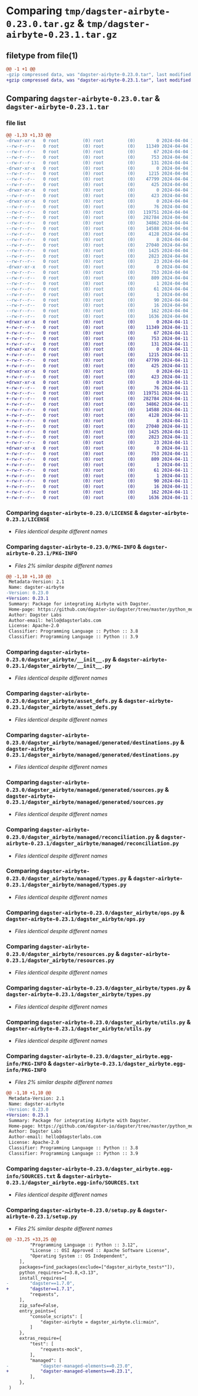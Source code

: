 # Comparing `tmp/dagster-airbyte-0.23.0.tar.gz` & `tmp/dagster-airbyte-0.23.1.tar.gz`

## filetype from file(1)

```diff
@@ -1 +1 @@
-gzip compressed data, was "dagster-airbyte-0.23.0.tar", last modified: Thu Apr  4 19:53:32 2024, max compression
+gzip compressed data, was "dagster-airbyte-0.23.1.tar", last modified: Thu Apr 11 18:16:06 2024, max compression
```

## Comparing `dagster-airbyte-0.23.0.tar` & `dagster-airbyte-0.23.1.tar`

### file list

```diff
@@ -1,33 +1,33 @@
-drwxr-xr-x   0 root         (0) root         (0)        0 2024-04-04 19:53:32.159260 dagster-airbyte-0.23.0/
--rw-r--r--   0 root         (0) root         (0)    11349 2024-04-04 19:44:08.000000 dagster-airbyte-0.23.0/LICENSE
--rw-r--r--   0 root         (0) root         (0)       67 2024-04-04 19:44:08.000000 dagster-airbyte-0.23.0/MANIFEST.in
--rw-r--r--   0 root         (0) root         (0)      753 2024-04-04 19:53:32.159260 dagster-airbyte-0.23.0/PKG-INFO
--rw-r--r--   0 root         (0) root         (0)      131 2024-04-04 19:44:08.000000 dagster-airbyte-0.23.0/README.md
-drwxr-xr-x   0 root         (0) root         (0)        0 2024-04-04 19:53:32.147260 dagster-airbyte-0.23.0/dagster_airbyte/
--rw-r--r--   0 root         (0) root         (0)     1215 2024-04-04 19:44:08.000000 dagster-airbyte-0.23.0/dagster_airbyte/__init__.py
--rw-r--r--   0 root         (0) root         (0)    47799 2024-04-04 19:44:08.000000 dagster-airbyte-0.23.0/dagster_airbyte/asset_defs.py
--rw-r--r--   0 root         (0) root         (0)      425 2024-04-04 19:44:08.000000 dagster-airbyte-0.23.0/dagster_airbyte/cli.py
-drwxr-xr-x   0 root         (0) root         (0)        0 2024-04-04 19:53:32.151260 dagster-airbyte-0.23.0/dagster_airbyte/managed/
--rw-r--r--   0 root         (0) root         (0)      423 2024-04-04 19:44:08.000000 dagster-airbyte-0.23.0/dagster_airbyte/managed/__init__.py
-drwxr-xr-x   0 root         (0) root         (0)        0 2024-04-04 19:53:32.155260 dagster-airbyte-0.23.0/dagster_airbyte/managed/generated/
--rw-r--r--   0 root         (0) root         (0)       76 2024-04-04 19:44:08.000000 dagster-airbyte-0.23.0/dagster_airbyte/managed/generated/__init__.py
--rw-r--r--   0 root         (0) root         (0)   119751 2024-04-04 19:44:08.000000 dagster-airbyte-0.23.0/dagster_airbyte/managed/generated/destinations.py
--rw-r--r--   0 root         (0) root         (0)   282784 2024-04-04 19:44:08.000000 dagster-airbyte-0.23.0/dagster_airbyte/managed/generated/sources.py
--rw-r--r--   0 root         (0) root         (0)    34862 2024-04-04 19:44:08.000000 dagster-airbyte-0.23.0/dagster_airbyte/managed/reconciliation.py
--rw-r--r--   0 root         (0) root         (0)    14588 2024-04-04 19:44:08.000000 dagster-airbyte-0.23.0/dagster_airbyte/managed/types.py
--rw-r--r--   0 root         (0) root         (0)     4128 2024-04-04 19:44:08.000000 dagster-airbyte-0.23.0/dagster_airbyte/ops.py
--rw-r--r--   0 root         (0) root         (0)        8 2024-04-04 19:44:08.000000 dagster-airbyte-0.23.0/dagster_airbyte/py.typed
--rw-r--r--   0 root         (0) root         (0)    27040 2024-04-04 19:44:08.000000 dagster-airbyte-0.23.0/dagster_airbyte/resources.py
--rw-r--r--   0 root         (0) root         (0)     1425 2024-04-04 19:44:08.000000 dagster-airbyte-0.23.0/dagster_airbyte/types.py
--rw-r--r--   0 root         (0) root         (0)     2823 2024-04-04 19:44:08.000000 dagster-airbyte-0.23.0/dagster_airbyte/utils.py
--rw-r--r--   0 root         (0) root         (0)       23 2024-04-04 19:44:08.000000 dagster-airbyte-0.23.0/dagster_airbyte/version.py
-drwxr-xr-x   0 root         (0) root         (0)        0 2024-04-04 19:53:32.147260 dagster-airbyte-0.23.0/dagster_airbyte.egg-info/
--rw-r--r--   0 root         (0) root         (0)      753 2024-04-04 19:53:31.000000 dagster-airbyte-0.23.0/dagster_airbyte.egg-info/PKG-INFO
--rw-r--r--   0 root         (0) root         (0)      809 2024-04-04 19:53:31.000000 dagster-airbyte-0.23.0/dagster_airbyte.egg-info/SOURCES.txt
--rw-r--r--   0 root         (0) root         (0)        1 2024-04-04 19:53:31.000000 dagster-airbyte-0.23.0/dagster_airbyte.egg-info/dependency_links.txt
--rw-r--r--   0 root         (0) root         (0)       61 2024-04-04 19:53:31.000000 dagster-airbyte-0.23.0/dagster_airbyte.egg-info/entry_points.txt
--rw-r--r--   0 root         (0) root         (0)        1 2024-04-04 19:53:31.000000 dagster-airbyte-0.23.0/dagster_airbyte.egg-info/not-zip-safe
--rw-r--r--   0 root         (0) root         (0)       90 2024-04-04 19:53:31.000000 dagster-airbyte-0.23.0/dagster_airbyte.egg-info/requires.txt
--rw-r--r--   0 root         (0) root         (0)       16 2024-04-04 19:53:31.000000 dagster-airbyte-0.23.0/dagster_airbyte.egg-info/top_level.txt
--rw-r--r--   0 root         (0) root         (0)      162 2024-04-04 19:53:32.159260 dagster-airbyte-0.23.0/setup.cfg
--rw-r--r--   0 root         (0) root         (0)     1636 2024-04-04 19:44:08.000000 dagster-airbyte-0.23.0/setup.py
+drwxr-xr-x   0 root         (0) root         (0)        0 2024-04-11 18:16:06.686781 dagster-airbyte-0.23.1/
+-rw-r--r--   0 root         (0) root         (0)    11349 2024-04-11 18:04:20.000000 dagster-airbyte-0.23.1/LICENSE
+-rw-r--r--   0 root         (0) root         (0)       67 2024-04-11 18:04:20.000000 dagster-airbyte-0.23.1/MANIFEST.in
+-rw-r--r--   0 root         (0) root         (0)      753 2024-04-11 18:16:06.686781 dagster-airbyte-0.23.1/PKG-INFO
+-rw-r--r--   0 root         (0) root         (0)      131 2024-04-11 18:04:20.000000 dagster-airbyte-0.23.1/README.md
+drwxr-xr-x   0 root         (0) root         (0)        0 2024-04-11 18:16:06.674781 dagster-airbyte-0.23.1/dagster_airbyte/
+-rw-r--r--   0 root         (0) root         (0)     1215 2024-04-11 18:04:20.000000 dagster-airbyte-0.23.1/dagster_airbyte/__init__.py
+-rw-r--r--   0 root         (0) root         (0)    47799 2024-04-11 18:04:20.000000 dagster-airbyte-0.23.1/dagster_airbyte/asset_defs.py
+-rw-r--r--   0 root         (0) root         (0)      425 2024-04-11 18:04:20.000000 dagster-airbyte-0.23.1/dagster_airbyte/cli.py
+drwxr-xr-x   0 root         (0) root         (0)        0 2024-04-11 18:16:06.678781 dagster-airbyte-0.23.1/dagster_airbyte/managed/
+-rw-r--r--   0 root         (0) root         (0)      423 2024-04-11 18:04:20.000000 dagster-airbyte-0.23.1/dagster_airbyte/managed/__init__.py
+drwxr-xr-x   0 root         (0) root         (0)        0 2024-04-11 18:16:06.682781 dagster-airbyte-0.23.1/dagster_airbyte/managed/generated/
+-rw-r--r--   0 root         (0) root         (0)       76 2024-04-11 18:04:20.000000 dagster-airbyte-0.23.1/dagster_airbyte/managed/generated/__init__.py
+-rw-r--r--   0 root         (0) root         (0)   119751 2024-04-11 18:04:20.000000 dagster-airbyte-0.23.1/dagster_airbyte/managed/generated/destinations.py
+-rw-r--r--   0 root         (0) root         (0)   282784 2024-04-11 18:04:20.000000 dagster-airbyte-0.23.1/dagster_airbyte/managed/generated/sources.py
+-rw-r--r--   0 root         (0) root         (0)    34862 2024-04-11 18:04:20.000000 dagster-airbyte-0.23.1/dagster_airbyte/managed/reconciliation.py
+-rw-r--r--   0 root         (0) root         (0)    14588 2024-04-11 18:04:20.000000 dagster-airbyte-0.23.1/dagster_airbyte/managed/types.py
+-rw-r--r--   0 root         (0) root         (0)     4128 2024-04-11 18:04:20.000000 dagster-airbyte-0.23.1/dagster_airbyte/ops.py
+-rw-r--r--   0 root         (0) root         (0)        8 2024-04-11 18:04:20.000000 dagster-airbyte-0.23.1/dagster_airbyte/py.typed
+-rw-r--r--   0 root         (0) root         (0)    27040 2024-04-11 18:04:20.000000 dagster-airbyte-0.23.1/dagster_airbyte/resources.py
+-rw-r--r--   0 root         (0) root         (0)     1425 2024-04-11 18:04:20.000000 dagster-airbyte-0.23.1/dagster_airbyte/types.py
+-rw-r--r--   0 root         (0) root         (0)     2823 2024-04-11 18:04:20.000000 dagster-airbyte-0.23.1/dagster_airbyte/utils.py
+-rw-r--r--   0 root         (0) root         (0)       23 2024-04-11 18:04:20.000000 dagster-airbyte-0.23.1/dagster_airbyte/version.py
+drwxr-xr-x   0 root         (0) root         (0)        0 2024-04-11 18:16:06.674781 dagster-airbyte-0.23.1/dagster_airbyte.egg-info/
+-rw-r--r--   0 root         (0) root         (0)      753 2024-04-11 18:16:06.000000 dagster-airbyte-0.23.1/dagster_airbyte.egg-info/PKG-INFO
+-rw-r--r--   0 root         (0) root         (0)      809 2024-04-11 18:16:06.000000 dagster-airbyte-0.23.1/dagster_airbyte.egg-info/SOURCES.txt
+-rw-r--r--   0 root         (0) root         (0)        1 2024-04-11 18:16:06.000000 dagster-airbyte-0.23.1/dagster_airbyte.egg-info/dependency_links.txt
+-rw-r--r--   0 root         (0) root         (0)       61 2024-04-11 18:16:06.000000 dagster-airbyte-0.23.1/dagster_airbyte.egg-info/entry_points.txt
+-rw-r--r--   0 root         (0) root         (0)        1 2024-04-11 18:16:06.000000 dagster-airbyte-0.23.1/dagster_airbyte.egg-info/not-zip-safe
+-rw-r--r--   0 root         (0) root         (0)       90 2024-04-11 18:16:06.000000 dagster-airbyte-0.23.1/dagster_airbyte.egg-info/requires.txt
+-rw-r--r--   0 root         (0) root         (0)       16 2024-04-11 18:16:06.000000 dagster-airbyte-0.23.1/dagster_airbyte.egg-info/top_level.txt
+-rw-r--r--   0 root         (0) root         (0)      162 2024-04-11 18:16:06.690781 dagster-airbyte-0.23.1/setup.cfg
+-rw-r--r--   0 root         (0) root         (0)     1636 2024-04-11 18:04:20.000000 dagster-airbyte-0.23.1/setup.py
```

### Comparing `dagster-airbyte-0.23.0/LICENSE` & `dagster-airbyte-0.23.1/LICENSE`

 * *Files identical despite different names*

### Comparing `dagster-airbyte-0.23.0/PKG-INFO` & `dagster-airbyte-0.23.1/PKG-INFO`

 * *Files 2% similar despite different names*

```diff
@@ -1,10 +1,10 @@
 Metadata-Version: 2.1
 Name: dagster-airbyte
-Version: 0.23.0
+Version: 0.23.1
 Summary: Package for integrating Airbyte with Dagster.
 Home-page: https://github.com/dagster-io/dagster/tree/master/python_modules/libraries/dagster-airbyte
 Author: Dagster Labs
 Author-email: hello@dagsterlabs.com
 License: Apache-2.0
 Classifier: Programming Language :: Python :: 3.8
 Classifier: Programming Language :: Python :: 3.9
```

### Comparing `dagster-airbyte-0.23.0/dagster_airbyte/__init__.py` & `dagster-airbyte-0.23.1/dagster_airbyte/__init__.py`

 * *Files identical despite different names*

### Comparing `dagster-airbyte-0.23.0/dagster_airbyte/asset_defs.py` & `dagster-airbyte-0.23.1/dagster_airbyte/asset_defs.py`

 * *Files identical despite different names*

### Comparing `dagster-airbyte-0.23.0/dagster_airbyte/managed/generated/destinations.py` & `dagster-airbyte-0.23.1/dagster_airbyte/managed/generated/destinations.py`

 * *Files identical despite different names*

### Comparing `dagster-airbyte-0.23.0/dagster_airbyte/managed/generated/sources.py` & `dagster-airbyte-0.23.1/dagster_airbyte/managed/generated/sources.py`

 * *Files identical despite different names*

### Comparing `dagster-airbyte-0.23.0/dagster_airbyte/managed/reconciliation.py` & `dagster-airbyte-0.23.1/dagster_airbyte/managed/reconciliation.py`

 * *Files identical despite different names*

### Comparing `dagster-airbyte-0.23.0/dagster_airbyte/managed/types.py` & `dagster-airbyte-0.23.1/dagster_airbyte/managed/types.py`

 * *Files identical despite different names*

### Comparing `dagster-airbyte-0.23.0/dagster_airbyte/ops.py` & `dagster-airbyte-0.23.1/dagster_airbyte/ops.py`

 * *Files identical despite different names*

### Comparing `dagster-airbyte-0.23.0/dagster_airbyte/resources.py` & `dagster-airbyte-0.23.1/dagster_airbyte/resources.py`

 * *Files identical despite different names*

### Comparing `dagster-airbyte-0.23.0/dagster_airbyte/types.py` & `dagster-airbyte-0.23.1/dagster_airbyte/types.py`

 * *Files identical despite different names*

### Comparing `dagster-airbyte-0.23.0/dagster_airbyte/utils.py` & `dagster-airbyte-0.23.1/dagster_airbyte/utils.py`

 * *Files identical despite different names*

### Comparing `dagster-airbyte-0.23.0/dagster_airbyte.egg-info/PKG-INFO` & `dagster-airbyte-0.23.1/dagster_airbyte.egg-info/PKG-INFO`

 * *Files 2% similar despite different names*

```diff
@@ -1,10 +1,10 @@
 Metadata-Version: 2.1
 Name: dagster-airbyte
-Version: 0.23.0
+Version: 0.23.1
 Summary: Package for integrating Airbyte with Dagster.
 Home-page: https://github.com/dagster-io/dagster/tree/master/python_modules/libraries/dagster-airbyte
 Author: Dagster Labs
 Author-email: hello@dagsterlabs.com
 License: Apache-2.0
 Classifier: Programming Language :: Python :: 3.8
 Classifier: Programming Language :: Python :: 3.9
```

### Comparing `dagster-airbyte-0.23.0/dagster_airbyte.egg-info/SOURCES.txt` & `dagster-airbyte-0.23.1/dagster_airbyte.egg-info/SOURCES.txt`

 * *Files identical despite different names*

### Comparing `dagster-airbyte-0.23.0/setup.py` & `dagster-airbyte-0.23.1/setup.py`

 * *Files 2% similar despite different names*

```diff
@@ -33,25 +33,25 @@
         "Programming Language :: Python :: 3.12",
         "License :: OSI Approved :: Apache Software License",
         "Operating System :: OS Independent",
     ],
     packages=find_packages(exclude=["dagster_airbyte_tests*"]),
     python_requires=">=3.8,<3.13",
     install_requires=[
-        "dagster==1.7.0",
+        "dagster==1.7.1",
         "requests",
     ],
     zip_safe=False,
     entry_points={
         "console_scripts": [
             "dagster-airbyte = dagster_airbyte.cli:main",
         ]
     },
     extras_require={
         "test": [
             "requests-mock",
         ],
         "managed": [
-            "dagster-managed-elements==0.23.0",
+            "dagster-managed-elements==0.23.1",
         ],
     },
 )
```

